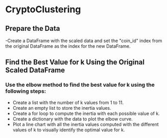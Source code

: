 # CryptoClustering

## Prepare the Data
-Create a DataFrame with the scaled data and set the "coin_id" index from the original DataFrame as the index for the new DataFrame.

## Find the Best Value for k Using the Original Scaled DataFrame
### Use the elbow method to find the best value for k using the following steps:
- Create a list with the number of k values from 1 to 11.
- Create an empty list to store the inertia values.
- Create a for loop to compute the inertia with each possible value of k.
- Create a dictionary with the data to plot the elbow curve.
- Plot a line chart with all the inertia values computed with the different values of k to visually identify the optimal value for k.
